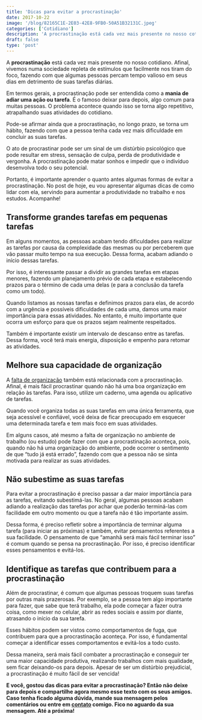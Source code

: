 ```yaml
---
title: 'Dicas para evitar a procrastinação'
date: 2017-10-22
image: '/blog/82165C1E-2E03-42E8-9FB0-50A51B32131C.jpeg'
categories: ['Cotidiano']
description: 'A procrastinação está cada vez mais presente no nosso cotidiano. Afinal, vivemos numa sociedade repleta de estímulos que facilmente nos tiram do foco...'
draft: false
type: 'post'
---
```


A **procrastinação** está cada vez mais presente no nosso cotidiano. Afinal, vivemos numa sociedade repleta de estímulos que facilmente nos tiram do foco, fazendo com que algumas pessoas percam tempo valioso em seus dias em detrimento de suas tarefas diárias.

Em termos gerais, a procrastinação pode ser entendida como a **mania de adiar uma ação ou tarefa**. É o famoso deixar para depois, algo comum para muitas pessoas. O problema acontece quando isso se torna algo repetitivo, atrapalhando suas atividades do cotidiano.

Pode-se afirmar ainda que a procrastinação, no longo prazo, se torna um hábito, fazendo com que a pessoa tenha cada vez mais dificuldade em concluir as suas tarefas.

O ato de procrastinar pode ser um sinal de um distúrbio psicológico que pode resultar em stress, sensação de culpa, perda de produtividade e vergonha. A procrastinação pode matar sonhos e impedir que o indivíduo desenvolva todo o seu potencial.

Portanto, é importante aprender o quanto antes algumas formas de evitar a procrastinação. No post de hoje, eu vou apresentar algumas dicas de como lidar com ela, servindo para aumentar a produtividade no trabalho e nos estudos. Acompanhe!

## **Transforme grandes tarefas em pequenas tarefas**

Em alguns momentos, as pessoas acabam tendo dificuldades para realizar as tarefas por causa da complexidade das mesmas ou por perceberem que vão passar muito tempo na sua execução. Dessa forma, acabam adiando o início dessas tarefas.

Por isso, é interessante passar a dividir as grandes tarefas em etapas menores, fazendo um planejamento prévio de cada etapa e estabelecendo prazos para o término de cada uma delas (e para a conclusão da tarefa como um todo).

Quando listamos as nossas tarefas e definimos prazos para elas, de acordo com a urgência e possíveis dificuldades de cada uma, damos uma maior importância para essas atividades. No entanto, é muito importante que ocorra um esforço para que os prazos sejam realmente respeitados.

Também é importante existir um intervalo de descanso entre as tarefas. Dessa forma, você terá mais energia, disposição e empenho para retomar as atividades.

## **Melhore sua capacidade de organização**

A [falta de organização](https://www.minhavida.com.br/bem-estar/galerias/17092-falta-de-organizacao-relacionamentos-e-reconhecimento-causam-estresse-no-trabalho) também está relacionada com a procrastinação. Afinal, é mais fácil procrastinar quando não há uma boa organização em relação às tarefas. Para isso, utilize um caderno, uma agenda ou aplicativo de tarefas.

Quando você organiza todas as suas tarefas em uma única ferramenta, que seja acessível e confiável, você deixa de ficar preocupado em esquecer uma determinada tarefa e tem mais foco em suas atividades.

Em alguns casos, até mesmo a falta de organização no ambiente de trabalho (ou estudo) pode fazer com que a procrastinação aconteça, pois, quando não há uma organização do ambiente, pode ocorrer o sentimento de que “tudo já está errado”, fazendo com que a pessoa não se sinta motivada para realizar as suas atividades.

## **Não subestime as suas tarefas**

Para evitar a procrastinação é preciso passar a dar maior importância para as tarefas, evitando subestimá-las. No geral, algumas pessoas acabam adiando a realização das tarefas por achar que poderão terminá-las com facilidade em outro momento ou que a tarefa não é tão importante assim.

Dessa forma, é preciso refletir sobre a importância de terminar alguma tarefa (para iniciar as próximas) e também, evitar pensamentos referentes a sua facilidade. O pensamento de que “amanhã será mais fácil terminar isso” é comum quando se pensa na procrastinação. Por isso, é preciso identificar esses pensamentos e evitá-los.

## **Identifique as tarefas que contribuem para a procrastinação**

Além de procrastinar, é comum que algumas pessoas troquem suas tarefas por outras mais prazerosas. Por exemplo, se a pessoa tem algo importante para fazer, que sabe que terá trabalho, ela pode começar a fazer outra coisa, como mexer no celular, abrir as redes sociais e assim por diante, atrasando o início da sua tarefa.

Esses hábitos podem ser vistos como comportamentos de fuga, que contribuem para que a procrastinação aconteça. Por isso, é fundamental começar a identificar esses comportamentos e evitá-los a todo custo.

Dessa maneira, será mais fácil combater a procrastinação e conseguir ter uma maior capacidade produtiva, realizando trabalhos com mais qualidade, sem ficar deixando-os para depois. Apesar de ser um distúrbio prejudicial, a procrastinação é muito fácil de ser vencida!

**E você, gostou das dicas para evitar a procrastinação? Então não deixe para depois e compartilhe agora mesmo esse texto com os seus amigos. Caso tenha ficado alguma dúvida, mande sua mensagem pelos comentários ou entre em [contato](/contato/) comigo. Fico no aguardo da sua mensagem. Até a próxima!**
